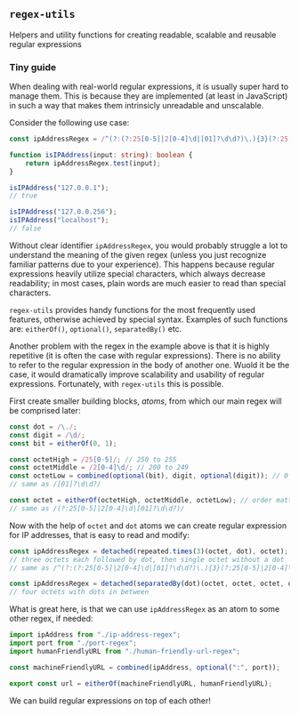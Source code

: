 ## `regex-utils`
Helpers and utility functions for creating readable, scalable and reusable regular expressions

### Tiny guide
When dealing with real-world regular expressions, it is usually super hard to manage them. This is because they are implemented (at least in JavaScript) in such a way that makes them intrinsicly unreadable and unscalable.

Consider the following use case:

```ts
const ipAddressRegex = /^(?:(?:25[0-5]|2[0-4]\d|[01]?\d\d?)\.){3}(?:25[0-5]|2[0-4]\d|[01]?\d\d?)$/;

function isIPAddress(input: string): boolean {
	return ipAddressRegex.test(input);
}

isIPAddress("127.0.0.1");
// true

isIPAddress("127.0.0.256");
isIPAddress("localhost");
// false
```

Without clear identifier `ipAddressRegex`, you would probably struggle a lot to understand the meaning of the given regex (unless you just recognize familiar patterns due to your experience). This happens because regular expressions heavily utilize special characters, which always decrease readability; in most cases, plain words are much easier to read than special characters.

`regex-utils` provides handy functions for the most frequently used features, otherwise achieved by special syntax. Examples of such functions are: `eitherOf()`, `optional()`, `separatedBy()` etc.

Another problem with the regex in the example above is that it is highly repetitive (it is often the case with regular expressions). There is no ability to refer to the regular expression in the body of another one. Wuold it be the case, it would dramatically improve scalability and usability of regular expressions. Fortunately, with `regex-utils` this is possible.

First create smaller building blocks, _atoms_, from which our main regex will be comprised later:

```ts
const dot = /\./;
const digit = /\d/;
const bit = eitherOf(0, 1);

const octetHigh = /25[0-5]/; // 250 to 255
const octetMiddle = /2[0-4]\d/; // 200 to 249
const octetLow = combined(optional(bit), digit, optional(digit)); // 0 to 199
// same as /[01]?\d\d?/

const octet = eitherOf(octetHigh, octetMiddle, octetLow); // order matters
// same as /(?:25[0-5]|2[0-4]\d|[01]?\d\d?)/
```

Now with the help of `octet` and `dot` atoms we can create regular expression for IP addresses, that is easy to read and modify:

```ts
const ipAddressRegex = detached(repeated.times(3)(octet, dot), octet);
// three octets each followed by dot, then single octet without a dot
// same as /^(?:(?:25[0-5]|2[0-4]\d|[01]?\d\d?)\.){3}(?:25[0-5]|2[0-4]\d|[01]?\d\d?)$/
```

```ts
const ipAddressRegex = detached(separatedBy(dot)(octet, octet, octet, octet));
// four octets with dots in between
```

What is great here, is that we can use `ipAddressRegex` as an atom to some other regex, if needed:

```ts
import ipAddress from "./ip-address-regex";
import port from "./port-regex";
import humanFriendlyURL from "./human-friendly-url-regex";

const machineFriendlyURL = combined(ipAddress, optional(":", port));

export const url = eitherOf(machineFriendlyURL, humanFriendlyURL);
```

We can build regular expressions on top of each other!
